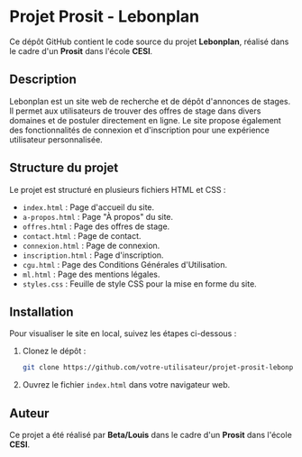 # Projet Prosit - Lebonplan

Ce dépôt GitHub contient le code source du projet **Lebonplan**, réalisé dans le cadre d'un **Prosit** dans l'école **CESI**.

## Description

Lebonplan est un site web de recherche et de dépôt d'annonces de stages. Il permet aux utilisateurs de trouver des offres de stage dans divers domaines et de postuler directement en ligne. Le site propose également des fonctionnalités de connexion et d'inscription pour une expérience utilisateur personnalisée.

## Structure du projet

Le projet est structuré en plusieurs fichiers HTML et CSS :

- `index.html` : Page d'accueil du site.
- `a-propos.html` : Page "À propos" du site.
- `offres.html` : Page des offres de stage.
- `contact.html` : Page de contact.
- `connexion.html` : Page de connexion.
- `inscription.html` : Page d'inscription.
- `cgu.html` : Page des Conditions Générales d'Utilisation.
- `ml.html` : Page des mentions légales.
- `styles.css` : Feuille de style CSS pour la mise en forme du site.

## Installation

Pour visualiser le site en local, suivez les étapes ci-dessous :

1. Clonez le dépôt :
    ```bash
    git clone https://github.com/votre-utilisateur/projet-prosit-lebonplan.git
    ```
2. Ouvrez le fichier `index.html` dans votre navigateur web.

## Auteur

Ce projet a été réalisé par **Beta/Louis** dans le cadre d'un **Prosit** dans l'école **CESI**.

